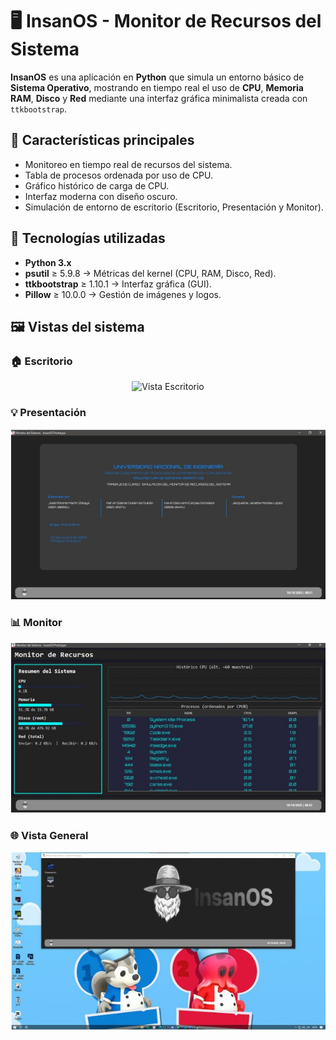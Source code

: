 # 🖥️ InsanOS - Monitor de Recursos del Sistema

**InsanOS** es una aplicación en **Python** que simula un entorno básico de **Sistema Operativo**, mostrando en tiempo real el uso de **CPU**, **Memoria RAM**, **Disco** y **Red** mediante una interfaz gráfica minimalista creada con `ttkbootstrap`.

## 🚀 Características principales
- Monitoreo en tiempo real de recursos del sistema.
- Tabla de procesos ordenada por uso de CPU.
- Gráfico histórico de carga de CPU.
- Interfaz moderna con diseño oscuro.
- Simulación de entorno de escritorio (Escritorio, Presentación y Monitor).

## 🧩 Tecnologías utilizadas
- **Python 3.x**
- **psutil** ≥ 5.9.8 → Métricas del kernel (CPU, RAM, Disco, Red).
- **ttkbootstrap** ≥ 1.10.1 → Interfaz gráfica (GUI).
- **Pillow** ≥ 10.0.0 → Gestión de imágenes y logos.

## 🖼️ Vistas del sistema

### 🏠 Escritorio
<p align="center">
  <img src="[Aplicacion/Avance 3-Monitor-recursos/vistas/1.jpg](https://www.imgbob.net/PNJg4R7Fz9UVskI)" alt="Vista Escritorio" width="600">
</p>

### 💡 Presentación
<p align="center">
  <img src="Aplicacion/Avance 3-Monitor-recursos/vistas/2.jpg" alt="Vista Presentación" width="600">
</p>

### 📊 Monitor
<p align="center">
  <img src="Aplicacion/Avance 3-Monitor-recursos/vistas/3.jpg" alt="Vista Monitor" width="600">
</p>

### 🌐 Vista General
<p align="center">
  <img src="Aplicacion/Avance 3-Monitor-recursos/vistas/4.jpg" alt="Vista General del Sistema" width="600">
</p>
